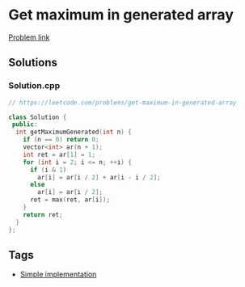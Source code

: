 # Get maximum in generated array

[Problem link](https://leetcode.com/problems/get-maximum-in-generated-array)

## Solutions


### Solution.cpp
```cpp
// https://leetcode.com/problems/get-maximum-in-generated-array

class Solution {
 public:
  int getMaximumGenerated(int n) {
    if (n == 0) return 0;
    vector<int> ar(n + 1);
    int ret = ar[1] = 1;
    for (int i = 2; i <= n; ++i) {
      if (i & 1)
        ar[i] = ar[i / 2] + ar[i - i / 2];
      else
        ar[i] = ar[i / 2];
      ret = max(ret, ar[i]);
    }
    return ret;
  }
};
```
## Tags

* [Simple implementation](/README.md#Simple_implementation)
